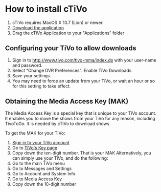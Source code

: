 # How to install cTiVo

1. cTiVo requires MacOS X 10.7 (Lion) or newer.
1. [Download the application](http://code.google.com/p/ctivo/downloads/list)
1. Drag the cTiVo Application to your "Applications" folder

## Configuring your TiVo to allow downloads

1. Sign in to http://www.tivo.com/tivo-mma/index.do with your user-name and password.
1. Select "Change DVR Preferences". Enable TiVo Downloads.
1. Save your settings.
1. You may need to force an update from your TiVo, or wait an hour or so for this setting to take effect.

## Obtaining the Media Access Key (MAK)

The Media Access Key is a special key that is unique to your TiVo account. It enables you to move the shows from your TiVo for any reason, including TivoToGo. It is needed by cTiVo to download shows. 

To get the MAK for your TiVo:

1. [Sign in to your TiVo account](http://www.tivo.com/tivo-mma/index.do)
1. Go to [TiVo's Key page](http://www.tivo.com/tivo-mma/showmakey.do)
1. Copy down the ten-digit number. That is your MAK
Alternatively, you can simply use your TiVo, and do the following:
1. Go to the main TiVo menu
1. Go to Messages and Settings
1. Go to Account and System Info
1. Go to Media Access Key
1. Copy down the 10-digit number